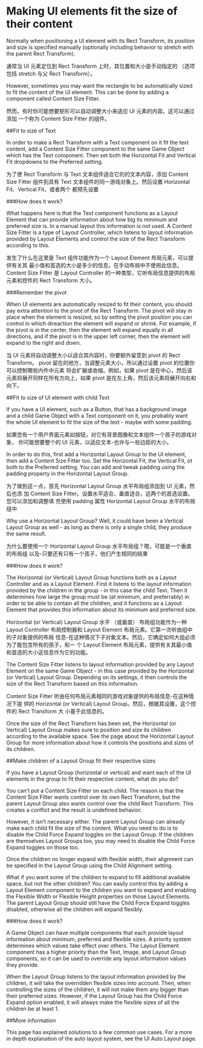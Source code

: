 # Making UI elements fit the size of their content

Normally when positioning a UI element with its Rect Transform, its position and size is specified manually (optionally including behavior to stretch with the parent Rect Transform).

通常当 UI 元素定位到 Rect Transform 上时，其位置和大小是手动指定的 （选项包括 stretch 与父 Rect Transform）。

However, sometimes you may want the rectangle to be automatically sized to fit the content of the UI element. This can be done by adding a component called Content Size Fitter.

然而，有时你可能想要矩形可以自动调整大小来适应 UI 元素的内容。这可以通过添加 一个称为 Content Size Fitter 的组件。

##Fit to size of Text

In order to make a Rect Transform with a Text component on it fit the text content, add a Content Size Fitter component to the same Game Object which has the Text component. Then set both the Horizontal Fit and Vertical Fit dropdowns to the Preferred setting.

为了使 Rect Transform 与 Text 文本组件适合它的的文本内容，添加 Content Size Fitter 组件到具有 Text 文本组件的同一游戏对象上。然后设置 Horizontal Fit、Vertical Fit，或者两个 都预先设置

###How does it work?

What happens here is that the Text component functions as a Layout Element that can provide information about how big its minimum and preferred size is. In a manual layout this information is not used. A Content Size Fitter is a type of Layout Controller, which listens to layout information provided by Layout Elements and control the size of the Rect Transform according to this.

发生了什么在这里是 Text 组件功能作为一个 Layout Element 布局元素，可以提供有关其 最小值和首选的大小是多少的信息。在手动布局中不使用此信息。Content Size Fitter 是 Layout Controller 的一种类型，它听布局信息提供的布局元素和控件的 Rect Transform 大小。 

###Remember the pivot

When UI elements are automatically resized to fit their content, you should pay extra attention to the pivot of the Rect Transform. The pivot will stay in place when the element is resized, so by setting the pivot position you can control in which direaction the element will expand or shrink. For example, if the pivot is in the center, then the element will expand equally in all directions, and if the pivot is in the upper left corner, then the element will expand to the right and down.

当 UI 元素将自动调整大小以适合其内容时，你要额外留意到 pivot 的 Rect Transform。 pivot 留在的地方，当调整元素大小，所以通过设置 pivot 的位置你可以控制哪些内件中元素 将会扩展或收缩。例如，如果 pivot 是在中心，然后该元素将展开同样在所有方向上，如果 pivot 是在左上角，然后该元素将展开向右和向下。

##Fit to size of UI element with child Text

If you have a UI element, such as a Button, that has a background image and a child Game Object with a Text component on it, you probably want the whole UI element to fit the size of the text - maybe with some padding.

如果您有一个用户界面元素如按钮，对它有背景图像和文本组件一个孩子的游戏对象， 你可能想要整个的 UI 元素，以适应文本-也许与一些边距的大小。 

In order to do this, first add a Horizontal Layout Group to the UI element, then add a Content Size Fitter too. Set the Horizontal Fit, the Vertical Fit, ot both to the Preferred setting. You can add and tweak padding using the padding property in the Horizontal Layout Group.

为了做到这一点，首先 Horizontal Layout Group 水平布局组添加到 UI 元素，然后也添 加 Content Size Fitter。设置水平适合、垂直适合，这两个的首选设置。您可以添加和调整填 充使用 padding 属性 Horizontal Layout Group 水平的布局组中

Why use a Horizontal Layout Group? Well, it could have been a Vertical Layout Group as well - as long as there is only a single child, they produce the same result.

为什么要使用一个 Horizontal Layout Group 水平布局组？嗯，可能是一个垂直的布局组 以及-只要还有只有一个孩子，他们产生相同的结果

###How does it work?

The Horizontal (or Vertical) Layout Group functions both as a Layout Controller and as a Layout Element. First it listens to the layout information provided by the children in the group - in this case the child Text. Then it determines how large the group must be (at minimum, and preferrably) in order to be able to contain all the children, and it functions as a Layout Element that provides this information about its minimum and preferred size.

Horizontal (or Vertical) Layout Group 水平 （或垂直） 布局组功能作为一种 Layout Controller 布局控制器和 Layout Element 布局元素。它第一次听由组中的子对象提供的布局 信息-在这种情况下子对象文本。然后，它确定如何大组必须为了能包含所有的孩子，和一 个 Layout Element 布局元素，提供有关其最小值和首选的大小这信息作为它的功能。

The Content Size Fitter listens to layout information provided by any Layout Element on the same Game Object - in this case provided by the Horizontal (or Vertical) Layout Group. Depending on its settings, it then controls the size of the Rect Transform based on this information.

Content Size Fitter 听由任何布局元素相同的游戏对象提供的布局信息-在这种情况下提 供的 Horizontal (or Vertical) Layout Group。然后，根据其设置，这个控件的 Rect Transform 大 小基于此信息的。

Once the size of the Rect Transform has been set, the Horizontal (or Vertical) Layout Group makes sure to position and size its children according to the available space. See the page about the Horizontal Layout Group for more information about how it controls the positions and sizes of its children.

##Make children of a Layout Group fit their respective sizes

If you have a Layout Group (horizontal or vertical) and want each of the UI elements in the group to fit their respective content, what do you do?

You can’t put a Content Size Fitter on each child. The reason is that the Content Size Fitter wants control over its own Rect Transform, but the parent Layout Group also wants control over the child Rect Transform. This creates a conflict and the result is undefined behavior.

However, it isn’t necessary either. The parent Layout Group can already make each child fit the size of the content. What you need to do is to disable the Child Force Expand toggles on the Layout Group. If the children are themselves Layout Groups too, you may need to disable the Child Force Expand toggles on those too.

Once the children no longer expand with flexible width, their alignment can be specified in the Layout Group using the Child Alignment setting.

What if you want some of the children to expand to fill additional available space, but not the other children? You can easily control this by adding a Layout Element component to the children you want to expand and enabling the Flexible Width or Flexible Height properties on those Layout Elements. The parent Layout Group should still have the Child Force Expand toggles disabled, otherwise all the children will expand flexibly.

###How does it work?

A Game Object can have multiple components that each provide layout information about minimum, preferred and flexible sizes. A priority system determines which values take effect over others. The Layout Element component has a higher priority than the Text, Image, and Layout Group components, so it can be used to override any layout information values they provide.

When the Layout Group listens to the layout information provided by the children, it will take the overridden flexible sizes into account. Then, when controlling the sizes of the children, it will not make them any bigger than their preferred sizes. However, if the Layout Group has the Child Force Expand option enabled, it will always make the flexible sizes of all the children be at least 1.

##More information

This page has explained solutions to a few common use cases. For a more in depth explanation of the auto layout system, see the UI Auto Layout page.